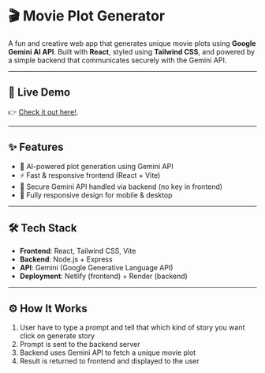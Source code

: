 # 🎬 Movie Plot Generator

A fun and creative web app that generates unique movie plots using **Google Gemini AI API**. Built with **React**, styled using **Tailwind CSS**, and powered by a simple backend that communicates securely with the Gemini API.

---

## 🔗 Live Demo

👉 [Check it out here!](https://movieplot-generator.netlify.app/).

---

## ✨ Features

- 🔮 AI-powered plot generation using Gemini API
- ⚡ Fast & responsive frontend (React + Vite)
- 🔐 Secure Gemini API handled via backend (no key in frontend)
- 📱 Fully responsive design for mobile & desktop

---

## 🛠️ Tech Stack

- **Frontend**: React, Tailwind CSS, Vite
- **Backend**: Node.js + Express
- **API**: Gemini (Google Generative Language API)
- **Deployment**: Netlify (frontend) + Render (backend)

---

## ⚙️ How It Works

1. User have to type a prompt and tell that which kind of story you want click on generate story 
2. Prompt is sent to the backend server
3. Backend uses Gemini API to fetch a unique movie plot
4. Result is returned to frontend and displayed to the user

